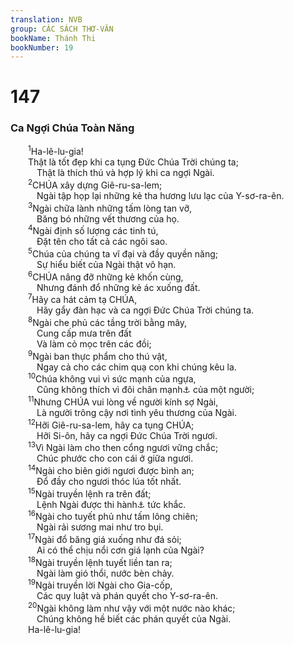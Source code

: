 ```yaml
---
translation: NVB
group: CÁC SÁCH THƠ-VĂN
bookName: Thánh Thi 
bookNumber: 19
---
```


<div class="title"><h1>147</h1><h3>Ca Ngợi Chúa Toàn Năng </h3></div>
<span class="verse thi_147_1">  <sup>1</sup>Ha-lê-lu-gia! <br/>  Thật là tốt đẹp khi ca tụng Đức Chúa Trời chúng ta; <br/>   Thật là thích thú và hợp lý khi ca ngợi Ngài. <br/></span>
<span class="verse thi_147_2">  <sup>2</sup>CHÚA xây dựng Giê-ru-sa-lem; <br/>   Ngài tập họp lại những kẻ tha hương lưu lạc của Y-sơ-ra-ên. <br/></span>
<span class="verse thi_147_3">  <sup>3</sup>Ngài chữa lành những tấm lòng tan vỡ, <br/>   Băng bó những vết thương của họ. <br/></span>
<span class="verse thi_147_4">  <sup>4</sup>Ngài định số lượng các tinh tú, <br/>   Đặt tên cho tất cả các ngôi sao. <br/></span>
<span class="verse thi_147_5">  <sup>5</sup>Chúa của chúng ta vĩ đại và đầy quyền năng; <br/>   Sự hiểu biết của Ngài thật vô hạn. <br/></span>
<span class="verse thi_147_6">  <sup>6</sup>CHÚA nâng đỡ những kẻ khốn cùng, <br/>   Nhưng đánh đổ những kẻ ác xuống đất. <br/></span>
<span class="verse thi_147_7">  <sup>7</sup>Hãy ca hát cảm tạ CHÚA, <br/>   Hãy gẩy đàn hạc và ca ngợi Đức Chúa Trời chúng ta. <br/></span>
<span class="verse thi_147_8">  <sup>8</sup>Ngài che phủ các tầng trời bằng mây, <br/>   Cung cấp mưa trên đất <br/>   Và làm cỏ mọc trên các đồi; <br/></span>
<span class="verse thi_147_9">  <sup>9</sup>Ngài ban thực phẩm cho thú vật, <br/>   Ngay cả cho các chim quạ con khi chúng kêu la. <br/></span>
<span class="verse thi_147_10">  <sup>10</sup>Chúa không vui vì sức mạnh của ngựa, <br/>   Cũng không thích vì đôi chân mạnh<a data-toggle="tooltip" data-placement="bottom" title="Nt: bắp đùi; ý nghĩa ở đây có thể chỉ về người lính chạy bộ mạnh mẽ">⚓</a> của một người; <br/></span>
<span class="verse thi_147_11">  <sup>11</sup>Nhưng CHÚA vui lòng về người kính sợ Ngài, <br/>   Là người trông cậy nơi tình yêu thương của Ngài. <br/></span>
<span class="verse thi_147_12">  <sup>12</sup>Hỡi Giê-ru-sa-lem, hãy ca tụng CHÚA; <br/>   Hỡi Si-ôn, hãy ca ngợi Đức Chúa Trời ngươi. <br/></span>
<span class="verse thi_147_13">  <sup>13</sup>Vì Ngài làm cho then cổng ngươi vững chắc; <br/>   Chúc phước cho con cái ở giữa ngươi. <br/></span>
<span class="verse thi_147_14">  <sup>14</sup>Ngài cho biên giới ngươi được bình an; <br/>   Đổ đầy cho ngươi thóc lúa tốt nhất. <br/></span>
<span class="verse thi_147_15">  <sup>15</sup>Ngài truyền lệnh ra trên đất; <br/>   Lệnh Ngài được thi hành<a data-toggle="tooltip" data-placement="bottom" title="Nt: chạy">⚓</a> tức khắc. <br/></span>
<span class="verse thi_147_16">  <sup>16</sup>Ngài cho tuyết phủ như tấm lông chiên; <br/>   Ngài rải sương mai như tro bụi. <br/></span>
<span class="verse thi_147_17">  <sup>17</sup>Ngài đổ băng giá xuống như đá sỏi; <br/>   Ai có thể chịu nổi cơn giá lạnh của Ngài? <br/></span>
<span class="verse thi_147_18">  <sup>18</sup>Ngài truyền lệnh tuyết liền tan ra; <br/>   Ngài làm gió thổi, nước bèn chảy. <br/></span>
<span class="verse thi_147_19">  <sup>19</sup>Ngài truyền lời Ngài cho Gia-cốp, <br/>   Các quy luật và phán quyết cho Y-sơ-ra-ên. <br/></span>
<span class="verse thi_147_20">  <sup>20</sup>Ngài không làm như vậy với một nước nào khác; <br/>   Chúng không hề biết các phán quyết của Ngài. <br/>  Ha-lê-lu-gia! <br/></span>
